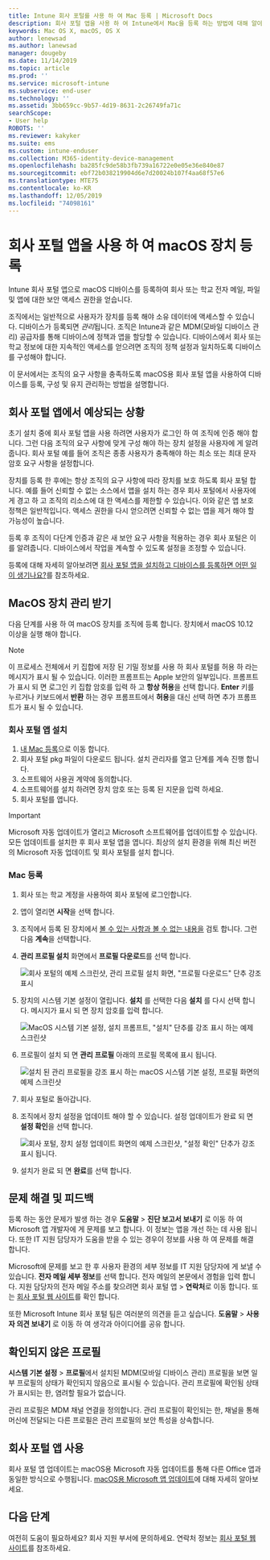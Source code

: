 ```yaml
---
title: Intune 회사 포털를 사용 하 여 Mac 등록 | Microsoft Docs
description: 회사 포털 앱을 사용 하 여 Intune에서 Mac을 등록 하는 방법에 대해 알아봅니다.
keywords: Mac OS X, macOS, OS X
author: lenewsad
ms.author: lanewsad
manager: dougeby
ms.date: 11/14/2019
ms.topic: article
ms.prod: ''
ms.service: microsoft-intune
ms.subservice: end-user
ms.technology: ''
ms.assetid: 3bb659cc-9b57-4d19-8631-2c26749fa71c
searchScope:
- User help
ROBOTS: ''
ms.reviewer: kakyker
ms.suite: ems
ms.custom: intune-enduser
ms.collection: M365-identity-device-management
ms.openlocfilehash: ba285fc9de58b3fb739a16722e0e05e36e840e87
ms.sourcegitcommit: ebf72b038219904d6e7d20024b107f4aa68f57e6
ms.translationtype: MTE75
ms.contentlocale: ko-KR
ms.lasthandoff: 12/05/2019
ms.locfileid: "74098161"
---
```

# <a name="enroll-your-macos-device-using-the-company-portal-app"></a>회사 포털 앱을 사용 하 여 macOS 장치 등록  

Intune 회사 포털 앱으로 macOS 디바이스를 등록하여 회사 또는 학교 전자 메일, 파일 및 앱에 대한 보안 액세스 권한을 얻습니다.

조직에서는 일반적으로 사용자가 장치를 등록 해야 소유 데이터에 액세스할 수 있습니다. 디바이스가 등록되면 *관리*됩니다. 조직은 Intune과 같은 MDM(모바일 디바이스 관리) 공급자를 통해 디바이스에 정책과 앱을 할당할 수 있습니다. 디바이스에서 회사 또는 학교 정보에 대한 지속적인 액세스를 얻으려면 조직의 정책 설정과 일치하도록 디바이스를 구성해야 합니다.  

이 문서에서는 조직의 요구 사항을 충족하도록 macOS용 회사 포털 앱을 사용하여 디바이스를 등록, 구성 및 유지 관리하는 방법을 설명합니다.  


## <a name="what-to-expect-from-the-company-portal-app"></a>회사 포털 앱에서 예상되는 상황

초기 설치 중에 회사 포털 앱을 사용 하려면 사용자가 로그인 하 여 조직에 인증 해야 합니다. 그런 다음 조직의 요구 사항에 맞게 구성 해야 하는 장치 설정을 사용자에 게 알려 줍니다. 회사 포털 예를 들어 조직은 종종 사용자가 충족해야 하는 최소 또는 최대 문자 암호 요구 사항을 설정합니다.    

장치를 등록 한 후에는 항상 조직의 요구 사항에 따라 장치를 보호 하도록 회사 포털 합니다. 예를 들어 신뢰할 수 없는 소스에서 앱을 설치 하는 경우 회사 포털에서 사용자에 게 경고 하 고 조직의 리소스에 대 한 액세스를 제한할 수 있습니다. 이와 같은 앱 보호 정책은 일반적입니다. 액세스 권한을 다시 얻으려면 신뢰할 수 없는 앱을 제거 해야 할 가능성이 높습니다. 

등록 후 조직이 다단계 인증과 같은 새 보안 요구 사항을 적용하는 경우 회사 포털은 이를 알려줍니다. 디바이스에서 작업을 계속할 수 있도록 설정을 조정할 수 있습니다.  

등록에 대해 자세히 알아보려면 [회사 포털 앱을 설치하고 디바이스를 등록하면 어떤 일이 생기나요?](what-happens-if-you-install-the-Company-Portal-app-and-enroll-your-device-in-intune-macos.md)를 참조하세요.  

## <a name="get-your-macos-device-managed"></a>MacOS 장치 관리 받기  
다음 단계를 사용 하 여 macOS 장치를 조직에 등록 합니다. 장치에서 macOS 10.12 이상을 실행 해야 합니다.   

> [!NOTE]
> 이 프로세스 전체에서 키 집합에 저장 된 기밀 정보를 사용 하 회사 포털를 허용 하 라는 메시지가 표시 될 수 있습니다. 이러한 프롬프트는 Apple 보안의 일부입니다. 프롬프트가 표시 되 면 로그인 키 집합 암호를 입력 하 고 **항상 허용**을 선택 합니다. **Enter** 키를 누르거나 키보드에서 **반환** 하는 경우 프롬프트에서 **허용**을 대신 선택 하면 추가 프롬프트가 표시 될 수 있습니다.  

### <a name="install-company-portal-app"></a>회사 포털 앱 설치  
1. [내 Mac 등록](https://go.microsoft.com/fwlink/?linkid=853070)으로 이동 합니다.  
2. 회사 포털 pkg 파일이 다운로드 됩니다. 설치 관리자를 열고 단계를 계속 진행 합니다. 
3. 소프트웨어 사용권 계약에 동의합니다. 
4. 소프트웨어를 설치 하려면 장치 암호 또는 등록 된 지문을 입력 하세요.  
5. 회사 포털를 엽니다. 

> [!IMPORTANT]
> Microsoft 자동 업데이트가 열리고 Microsoft 소프트웨어를 업데이트할 수 있습니다. 모든 업데이트를 설치한 후 회사 포털 앱을 엽니다. 최상의 설치 환경을 위해 최신 버전의 Microsoft 자동 업데이트 및 회사 포털를 설치 합니다.  


### <a name="enroll-your-mac"></a>Mac 등록  


1. 회사 또는 학교 계정을 사용하여 회사 포털에 로그인합니다.  
2. 앱이 열리면 **시작**을 선택 합니다.  
3. 조직에서 등록 된 장치에서 [볼 수 있는 사항과 볼 수 없는 내용을](what-info-can-your-company-see-when-you-enroll-your-device-in-intune.md) 검토 합니다. 그런 다음 **계속**을 선택합니다.  
4. **관리 프로필 설치** 화면에서 **프로필 다운로드**를 선택 합니다.   

    ![회사 포털의 예제 스크린샷, 관리 프로필 설치 화면, "프로필 다운로드" 단추 강조 표시](./media/install-mgmt-profile-mac-1911.PNG)   
5. 장치의 시스템 기본 설정이 열립니다. **설치** 를 선택한 다음 **설치** 를 다시 선택 합니다. 메시지가 표시 되 면 장치 암호를 입력 합니다.  

    ![MacOS 시스템 기본 설정, 설치 프롬프트, "설치" 단추를 강조 표시 하는 예제 스크린샷](./media/system-preference-install-1911.PNG)  
6. 프로필이 설치 되 면 **관리 프로필** 아래의 프로필 목록에 표시 됩니다.  

   ![설치 된 관리 프로필을 강조 표시 하는 macOS 시스템 기본 설정, 프로필 화면의 예제 스크린샷](./media/system-preference-verify-1911.PNG)   
7. 회사 포털로 돌아갑니다.   
8. 조직에서 장치 설정을 업데이트 해야 할 수 있습니다. 설정 업데이트가 완료 되 면 **설정 확인**을 선택 합니다.  

    ![회사 포털, 장치 설정 업데이트 화면의 예제 스크린샷, "설정 확인" 단추가 강조 표시 됩니다.](./media/update-settings-mac-1911.PNG)  
9. 설치가 완료 되 면 **완료**를 선택 합니다.  


 ## <a name="troubleshooting-and-feedback"></a>문제 해결 및 피드백   

등록 하는 동안 문제가 발생 하는 경우 **도움말** > **진단 보고서 보내기** 로 이동 하 여 Microsoft 앱 개발자에 게 문제를 보고 합니다. 이 정보는 앱을 개선 하는 데 사용 됩니다. 또한 IT 지원 담당자가 도움을 받을 수 있는 경우이 정보를 사용 하 여 문제를 해결 합니다.  

Microsoft에 문제를 보고 한 후 사용자 환경의 세부 정보를 IT 지원 담당자에 게 보낼 수 있습니다. **전자 메일 세부 정보**를 선택 합니다. 전자 메일의 본문에서 경험을 입력 합니다. 지원 담당자의 전자 메일 주소를 찾으려면 회사 포털 앱 > **연락처**로 이동 합니다. 또는 [회사 포털 웹 사이트](https://go.microsoft.com/fwlink/?linkid=2010980)를 확인 합니다.  
 

또한 Microsoft Intune 회사 포털 팀은 여러분의 의견을 듣고 싶습니다. **도움말** > **사용자 의견 보내기** 로 이동 하 여 생각과 아이디어를 공유 합니다.  

## <a name="unverified-profiles"></a>확인되지 않은 프로필  
**시스템 기본 설정** > **프로필**에서 설치된 MDM(모바일 디바이스 관리) 프로필을 보면 일부 프로필의 상태가 확인되지 않음으로 표시될 수 있습니다. 관리 프로필에 확인됨 상태가 표시되는 한, 염려할 필요가 없습니다.  

관리 프로필은 MDM 채널 연결을 정의합니다. 관리 프로필이 확인되는 한, 채널을 통해 머신에 전달되는 다른 프로필은 관리 프로필의 보안 특성을 상속합니다.  

## <a name="updating-the-company-portal-app"></a>회사 포털 앱 사용

회사 포털 앱 업데이트는 macOS용 Microsoft 자동 업데이트를 통해 다른 Office 앱과 동일한 방식으로 수행됩니다. [macOS용 Microsoft 앱 업데이트](https://support.office.com/article/Check-for-Office-for-Mac-updates-automatically-bfd1e497-c24d-4754-92ab-910a4074d7c1)에 대해 자세히 알아보세요.  

## <a name="next-steps"></a>다음 단계  
여전히 도움이 필요하세요? 회사 지원 부서에 문의하세요. 연락처 정보는 [회사 포털 웹 사이트](https://go.microsoft.com/fwlink/?linkid=2010980)를 참조하세요.  


